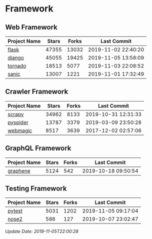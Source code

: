 # Framework

## Web Framework

| Project Name | Stars | Forks | Last Commit |
| ------------ | ----- | ----- | ----------- |
| [flask](https://github.com/pallets/flask) | 47355 | 13032 | 2019-11-02 22:40:20 |
| [django](https://github.com/django/django) | 45055 | 19425 | 2019-11-05 13:58:09 |
| [tornado](https://github.com/tornadoweb/tornado) | 18513 | 5077 | 2019-11-03 22:08:52 |
| [sanic](https://github.com/huge-success/sanic) | 13007 | 1221 | 2019-11-01 17:32:49 |

## Crawler Framework

| Project Name | Stars | Forks | Last Commit |
| ------------ | ----- | ----- | ----------- |
| [scrapy](https://github.com/scrapy/scrapy) | 34962 | 8133 | 2019-10-31 12:31:33 |
| [pyspider](https://github.com/binux/pyspider) | 13787 | 3379 | 2019-03-09 23:50:28 |
| [webmagic](https://github.com/code4craft/webmagic) | 8517 | 3639 | 2017-12-02 02:57:06 |

## GraphQL Framework

| Project Name | Stars | Forks | Last Commit |
| ------------ | ----- | ----- | ----------- |
| [graphene](https://github.com/graphql-python/graphene) | 5124 | 542 | 2019-10-18 09:50:54 |

## Testing Framework

| Project Name | Stars | Forks | Last Commit |
| ------------ | ----- | ----- | ----------- |
| [pytest](https://github.com/pytest-dev/pytest) | 5031 | 1202 | 2019-11-05 09:17:04 |
| [nose2](https://github.com/nose-devs/nose2) | 586 | 127 | 2019-10-07 23:02:47 |

*Update Date: 2019-11-05T22:00:28*